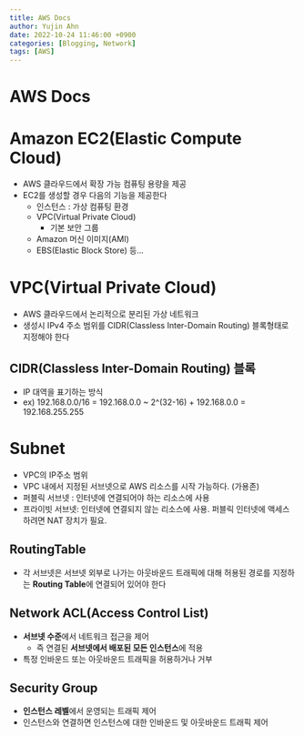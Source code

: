 ```yaml
---
title: AWS Docs
author: Yujin Ahn
date: 2022-10-24 11:46:00 +0900
categories: [Blogging, Network]
tags: [AWS]
---
```

# AWS Docs

# Amazon EC2(Elastic Compute Cloud)

- AWS 클라우드에서 확장 가능 컴퓨팅 용량을 제공
- EC2를 생성할 경우 다음의 기능을 제공한다
    - 인스턴스 : 가상 컴퓨팅 환경
    - VPC(Virtual Private Cloud)
        - 기본 보안 그룹
    - Amazon 머신 이미지(AMI)
    - EBS(Elastic Block Store) 등…

# VPC(Virtual Private Cloud)

- AWS 클라우드에서 논리적으로 분리된 가상 네트워크
- 생성시 IPv4 주소 범위를 CIDR(Classless Inter-Domain Routing) 블록형태로 지정해야 한다

## CIDR(Classless Inter-Domain Routing) 블록

- IP 대역을 표기하는 방식
- ex) 192.168.0.0/16 = 192.168.0.0 ~ 2^(32-16) + 192.168.0.0 = 192.168.255.255

# Subnet

- VPC의 IP주소 범위
- VPC 내에서 지정된 서브넷으로 AWS 리소스를 시작 가능하다. (가용존)
- 퍼블릭 서브넷 : 인터넷에 연결되어야 하는 리소스에 사용
- 프라이빗 서브넷: 인터넷에 연결되지 않는 리소스에 사용. 퍼블릭 인터넷에 액세스하려면 NAT 장치가 필요.

## RoutingTable

- 각 서브넷은 서브넷 외부로 나가는 아웃바운드 트래픽에 대해 허용된 경로를 지정하는 **Routing Table**에 연결되어 있어야 한다

## Network ACL(Access Control List)

- **서브넷 수준**에서 네트워크 접근을 제어
    - 즉 연결된 **서브넷에서 배포된 모든 인스턴스**에 적용
- 특정 인바운드 또는 아웃바운드 트래픽을 허용하거나 거부

## Security Group

- **인스턴스 레벨**에서 운영되는 트래픽 제어
- 인스턴스와 연결하면 인스턴스에 대한 인바운드 및 아웃바운드 트래픽 제어
